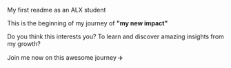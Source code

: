 My first readme as an ALX student

This is the beginning of my journey of **"my new impact"**

Do you think this interests you?
To learn and discover amazing insights from my growth?


Join me now on this awesome journey ✈️
